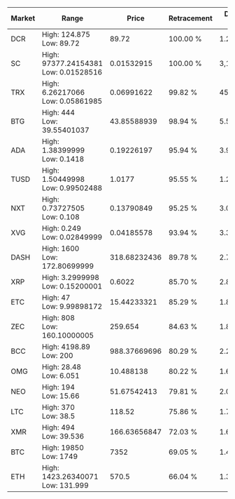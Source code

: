| Market | Range | Price| Retracement | Doubles to 50% |
| --- | --- | --- | --- | --- |
| DCR | High: 124.875<br />Low: 89.72 | 89.72 | 100.00 % | 1.20 |
| SC | High: 97377.24154381<br />Low: 0.01528516 | 0.01532915 | 100.00 % | 3,176,211.88 |
| TRX | High: 6.26217066<br />Low: 0.05861985 | 0.06991622 | 99.82 % | 45.20 |
| BTG | High: 444<br />Low: 39.55401037 | 43.85588939 | 98.94 % | 5.51 |
| ADA | High: 1.38399999<br />Low: 0.1418 | 0.19226197 | 95.94 % | 3.97 |
| TUSD | High: 1.50449998<br />Low: 0.99502488 | 1.0177 | 95.55 % | 1.23 |
| NXT | High: 0.73727505<br />Low: 0.108 | 0.13790849 | 95.25 % | 3.06 |
| XVG | High: 0.249<br />Low: 0.02849999 | 0.04185578 | 93.94 % | 3.31 |
| DASH | High: 1600<br />Low: 172.80699999 | 318.68232436 | 89.78 % | 2.78 |
| XRP | High: 3.2999998<br />Low: 0.15200001 | 0.6022 | 85.70 % | 2.87 |
| ETC | High: 47<br />Low: 9.99898172 | 15.44233321 | 85.29 % | 1.85 |
| ZEC | High: 808<br />Low: 160.10000005 | 259.654 | 84.63 % | 1.86 |
| BCC | High: 4198.89<br />Low: 200 | 988.37669696 | 80.29 % | 2.23 |
| OMG | High: 28.48<br />Low: 6.051 | 10.488138 | 80.22 % | 1.65 |
| NEO | High: 194<br />Low: 15.66 | 51.67542413 | 79.81 % | 2.03 |
| LTC | High: 370<br />Low: 38.5 | 118.52 | 75.86 % | 1.72 |
| XMR | High: 494<br />Low: 39.536 | 166.63656847 | 72.03 % | 1.60 |
| BTC | High: 19850<br />Low: 1749 | 7352 | 69.05 % | 1.47 |
| ETH | High: 1423.26340071<br />Low: 131.999 | 570.5 | 66.04 % | 1.36 |
